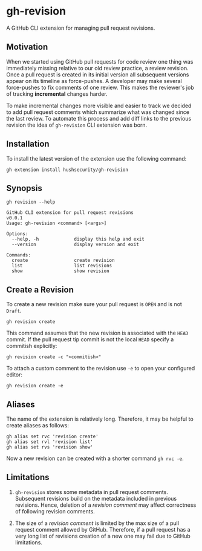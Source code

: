 # gh-revision

A GitHub CLI extension for managing pull request revisions.

## Motivation

When we started using GitHub pull requests for code review one thing was immediately
missing relative to our old review practice, a review revision.
Once a pull request is created in its initial version all subsequent versions appear on
its timeline as force-pushes. A developer may make several force-pushes
to fix comments of one review. This makes the reviewer's job of tracking **incremental**
changes harder.

To make incremental changes more visible and easier to track we decided to add pull
request comments which summarize what was changed since the last review.
To automate this process and add diff links to the previous revision the
idea of `gh-revision` CLI extension was born.

## Installation

To install the latest version of the extension use the following command:

```shell
gh extension install hushsecurity/gh-revision
```

## Synopsis

```shell
gh revision --help
```

```text
GitHub CLI extension for pull request revisions
v0.0.1
Usage: gh-revision <command> [<args>]

Options:
  --help, -h             display this help and exit
  --version              display version and exit

Commands:
  create                 create revision
  list                   list revisions
  show                   show revision
```

## Create a Revision

To create a new revision make sure your pull request is `OPEN` and is not `Draft`.

```shell
gh revision create
```

This command assumes that the new revision is associated with the `HEAD` commit.
If the pull request tip commit is not the local `HEAD` specify a commitish
explicitly:

```shell
gh revision create -c "<commitish>"
```

To attach a custom comment to the revision use `-e` to open your configured editor:

```shell
gh revision create -e
```

## Aliases

The name of the extension is relatively long. Therefore, it may be helpful to create
aliases as follows:

```shell
gh alias set rvc 'revision create'
gh alias set rvl 'revision list'
gh alias set rvs 'revision show'
```

Now a new revision can be created with a shorter command `gh rvc -e`.

## Limitations

1. `gh-revision` stores some metadata in pull request comments. Subsequent revisions
   build on the metadata included in previous revisions. Hence, deletion of a *revision
   comment* may affect correctness of following revision comments.

1. The size of a *revision comment* is limited by the max size of a
   pull request comment allowed by GitHub. Therefore, if a pull request has a very
   long list of revisions creation of a new one may fail due to GitHub limitations.

